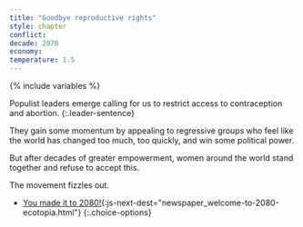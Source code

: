 ```yaml
---
title: "Goodbye reproductive rights"
style: chapter
conflict: 
decade: 2070
economy: 
temperature: 1.5
---
```


{% include variables %}

Populist leaders emerge calling for us to restrict access to contraception and abortion. 
{:.leader-sentence}

They gain some momentum by appealing to regressive groups who feel like the world has changed too much, too quickly, and win some political power.

But after decades of greater empowerment, women around the world stand together and refuse to accept this.

The movement fizzles out.

- [You made it to 2080!](part-page_2080.html){:js-next-dest="newspaper_welcome-to-2080-ecotopia.html"}
{:.choice-options}
